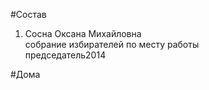 #Состав  
1. Сосна Оксана Михайловна  
    собрание избирателей по месту работы  
    председатель2014  
  
  
#Дома  
